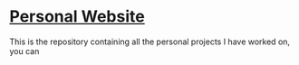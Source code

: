 # [Personal Website](danielojeda.com)

This is the repository containing all the personal projects I have worked on, you can 